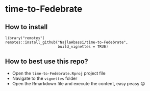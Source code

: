 # time-to-Fedebrate

## How to install

```
library("remotes")
remotes::install_github("NajlaAbassi/time-to-Fedebrate",
                        build_vignettes = TRUE)
```

## How to best use this repo?

+ Open the `time-to-Fedebrate.Rproj` project file
+ Navigate to the `vignettes` folder
+ Open the Rmarkdown file and execute the content, easy peasy 😊